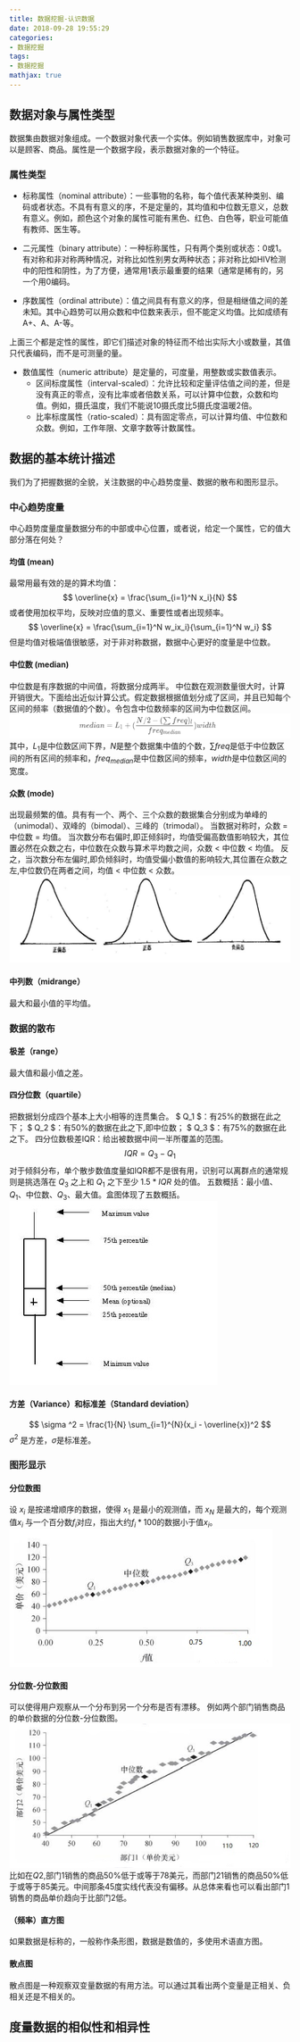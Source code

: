 ```yaml
---
title: 数据挖掘-认识数据
date: 2018-09-28 19:55:29
categories:
- 数据挖掘
tags:
- 数据挖掘
mathjax: true
---
```

## 数据对象与属性类型
数据集由数据对象组成。一个数据对象代表一个实体。例如销售数据库中，对象可以是顾客、商品。属性是一个数据字段，表示数据对象的一个特征。

### 属性类型

- 标称属性（nominal attribute）：一些事物的名称，每个值代表某种类别、编码或者状态。不具有有意义的序，不是定量的，其均值和中位数无意义，总数有意义。例如，颜色这个对象的属性可能有黑色、红色、白色等，职业可能值有教师、医生等。

- 二元属性（binary attribute）：一种标称属性，只有两个类别或状态：0或1。有对称和非对称两种情况，对称比如性别男女两种状态；非对称比如HIV检测中的阳性和阴性，为了方便，通常用1表示最重要的结果（通常是稀有的，另一个用0编码。

- 序数属性（ordinal attribute）：值之间具有有意义的序，但是相继值之间的差未知。其中心趋势可以用众数和中位数来表示，但不能定义均值。比如成绩有A+、A、A-等。

上面三个都是定性的属性，即它们描述对象的特征而不给出实际大小或数量，其值只代表编码，而不是可测量的量。

- 数值属性（numeric attribute）是定量的，可度量，用整数或实数值表示。
  - 区间标度属性（interval-scaled）：允许比较和定量评估值之间的差，但是没有真正的零点，没有比率或者倍数关系，可以计算中位数，众数和均值。例如，摄氏温度，我们不能说10摄氏度比5摄氏度温暖2倍。
  - 比率标度属性（ratio-scaled）：具有固定零点，可以计算均值、中位数和众数。例如，工作年限、文章字数等计数属性。

## 数据的基本统计描述
我们为了把握数据的全貌，关注数据的中心趋势度量、数据的散布和图形显示。

### 中心趋势度量
中心趋势度量度量数据分布的中部或中心位置，或者说，给定一个属性，它的值大部分落在何处？

#### 均值 (mean)
最常用最有效的是的算术均值：
$$  \overline{x} = \frac{\sum_{i=1}^N x_i}{N} $$
或者使用加权平均，反映对应值的意义、重要性或者出现频率。
$$  \overline{x} = \frac{\sum_{i=1}^N w_ix_i}{\sum_{i=1}^N w_i} $$
但是均值对极端值很敏感，对于非对称数据，数据中心更好的度量是中位数。
#### 中位数 (median)
中位数是有序数据的中间值，将数据分成两半。
中位数在观测数量很大时，计算开销很大。下面给出近似计算公式。假定数据根据值划分成了区间，并且已知每个区间的频率（数据值的个数）。令包含中位数频率的区间为中位数区间。
![](数据挖掘-认识数据/median.PNG)
其中，$L_1$是中位数区间下界，$N$是整个数据集中值的个数，$\sum freq$是低于中位数区间的所有区间的频率和，$freq_{median}$是中位数区间的频率，$width$是中位数区间的宽度。
#### 众数 (mode)
出现最频繁的值。具有有一个、两个、三个众数的数据集合分别成为单峰的（unimodal）、双峰的（bimodal）、三峰的（trimodal）。
当数据对称时，众数 = 中位数 = 均值。
当次数分布右偏时,即正倾斜时，均值受偏高数值影响较大，其位置必然在众数之右，中位数在众数与算术平均数之间，众数 < 中位数 < 均值。
反之，当次数分布左偏时,即负倾斜时，均值受偏小数值的影响较大,其位置在众数之左,中位数仍在两者之间，均值 < 中位数 < 众数。
![](数据挖掘-认识数据/data_shape.jpg)

#### 中列数（midrange）
最大和最小值的平均值。

### 数据的散布

#### 极差（range）
最大值和最小值之差。

#### 四分位数（quartile）
把数据划分成四个基本上大小相等的连贯集合。
$ Q_1 $：有25%的数据在此之下；
$ Q_2 $：有50%的数据在此之下,即中位数；
$ Q_3 $：有75%的数据在此之下。
四分位数极差IQR：给出被数据中间一半所覆盖的范围。
$$ IQR = Q_3 - Q_1 $$
对于倾斜分布，单个散步数值度量如IQR都不是很有用，识别可以离群点的通常规则是挑选落在  $Q_3$ 之上和 $Q_1$ 之下至少 $1.5 * IQR$ 处的值。
五数概括：最小值、$Q_1$、中位数、$Q_3$、最大值。盒图体现了五数概括。
![](数据挖掘-认识数据/boxplot.jpg)

#### 方差（Variance）和标准差（Standard deviation）
$$ \sigma ^2 = \frac{1}{N} \sum_{i=1}^{N}(x_i - \overline{x})^2 $$
$\sigma ^2$ 是方差，$\sigma$是标准差。

### 图形显示
#### 分位数图
设 $x_i$ 是按递增顺序的数据，使得 $x_1$ 是最小的观测值，而 $x_N$ 是最大的，每个观测值$x_i$ 与一个百分数$f_i$对应，指出大约$f_i * 100%$的数据小于值$x_i$。
![](数据挖掘-认识数据/quantileplot.jpg)
#### 分位数-分位数图
可以使得用户观察从一个分布到另一个分布是否有漂移。
例如两个部门销售商品的单价数据的分位数-分位数图。
![](数据挖掘-认识数据/qqplot.jpg)
比如在$Q2$,部门1销售的商品50%低于或等于78美元，而部门21销售的商品50%低于或等于85美元。中间那条45度实线代表没有偏移。从总体来看也可以看出部门1销售的商品单价趋向于比部门2低。

#### （频率）直方图

如果数据是标称的，一般称作条形图，数据是数值的，多使用术语直方图。

#### 散点图
散点图是一种观察双变量数据的有用方法。可以通过其看出两个变量是正相关、负相关还是不相关的。

## 度量数据的相似性和相异性

